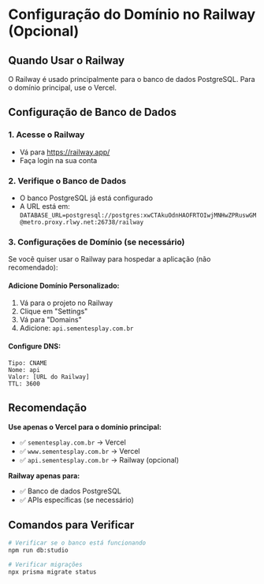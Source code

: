 # Configuração do Domínio no Railway (Opcional)

## Quando Usar o Railway

O Railway é usado principalmente para o banco de dados PostgreSQL. Para o domínio principal, use o Vercel.

## Configuração de Banco de Dados

### 1. Acesse o Railway
- Vá para https://railway.app/
- Faça login na sua conta

### 2. Verifique o Banco de Dados
- O banco PostgreSQL já está configurado
- A URL está em: `DATABASE_URL=postgresql://postgres:xwCTAkuOdnHAOFRTOIwjMNHwZPRuswGM@metro.proxy.rlwy.net:26738/railway`

### 3. Configurações de Domínio (se necessário)

Se você quiser usar o Railway para hospedar a aplicação (não recomendado):

#### Adicione Domínio Personalizado:
1. Vá para o projeto no Railway
2. Clique em "Settings"
3. Vá para "Domains"
4. Adicione: `api.sementesplay.com.br`

#### Configure DNS:
```
Tipo: CNAME
Nome: api
Valor: [URL do Railway]
TTL: 3600
```

## Recomendação

**Use apenas o Vercel para o domínio principal:**
- ✅ `sementesplay.com.br` → Vercel
- ✅ `www.sementesplay.com.br` → Vercel
- ✅ `api.sementesplay.com.br` → Railway (opcional)

**Railway apenas para:**
- ✅ Banco de dados PostgreSQL
- ✅ APIs específicas (se necessário)

## Comandos para Verificar

```bash
# Verificar se o banco está funcionando
npm run db:studio

# Verificar migrações
npx prisma migrate status
``` 